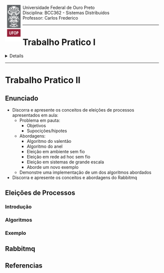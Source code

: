 <div>
    <img align="left" height="120" src="./assets/ufop.png">
    <p> 
        Universidade Federal de Ouro Preto
        <br>
        Disciplina: BCC362 - Sistemas Distribuidos
        <br>
        Professor: Carlos Frederico
    </p>
</div>
<hr />

# Trabalho Pratico I

<details>

## Testando o Dockerfile:

``` bash

vagrant up
vagrant ssh

```

- Dentro do ambiente vagrant:

``` bash

docker run -it myimage:1.0 /bin/sh
ls

```

## Criando diretamente no Host:

``` bash

docker build -t <NOME_DA_IMAGEM>:<VERSAO> --build-arg NAME=<NOME> --build-arg CLASS=<TURMA> .
docker run -it <NOME_DA_IMAGEM>:<VERSAO> /bin/sh

```
## Subindo num Registry:

- Lembre-se de criar o repositorio no DockerHub

### Pipeline:

``` bash

name: Docker Image CI

on:
  push:
    branches: [ "main" ]
  pull_request:
    branches: [ "main" ]

jobs:

  build-and-deploy:

    runs-on: ubuntu-latest

    steps:
    - uses: actions/checkout@v2
    - name: Login Docker Hub
      run: echo '${{ secrets.DOCKER_PASSWORD }}' | docker login -u "${{ secrets.DOCKER_USERNAME }}" --password-stdin
    - name: Build and tag the Docker image
      run: docker build . --file tpi/Dockerfile --tag "${{ secrets.IMAGE_NAME }}":1.0 --build-arg NAME=<NAME> --build-arg CLASS=<CLASS> 
    - name: Push the Docker image to Docker Hub
      run: docker push "${{ secrets.IMAGE_NAME }}":1.0
    - name: Logout from Docker Hub
      run: docker logout

```

### Diretamente:

``` bash

    echo '<PASSWORD>' | docker login -u "<USERNAME>" --password-stdin
    docker build . --file tpi/Dockerfile --tag <IMAGE_NAME>:<VERSAO> --build-arg NAME=<NAME> --build-arg CLASS=<CLASS> 
    docker push <REGISTRY/REPOSITORIE>:<VERSION>
    docker logout

```

</details>

<hr/>

# Trabalho Pratico II

## Enunciado

- Discorra e apresente os conceitos de eleições
de processos apresentados em aula:
  - Problema em pauta:
    - Objetivos
    - Supocições/hipotes
  - Abordagens:
    - Algoritmo do valentão
    - Algoritmo do anel
    - Eleição em ambiente sem fio
    - Eleição em rede ad hoc sem fio
    - Eleição em sistemas de grande escala
    - Aborde um novo exemplo
  - Demonstre uma implementação de um dos algoritmos abordados
- Discorra e apresente os conceitos e abordagens do Rabbitmq

## Eleições de Processos

### Introdução

### Algoritmos

### Exemplo

## Rabbitmq

## Referencias
